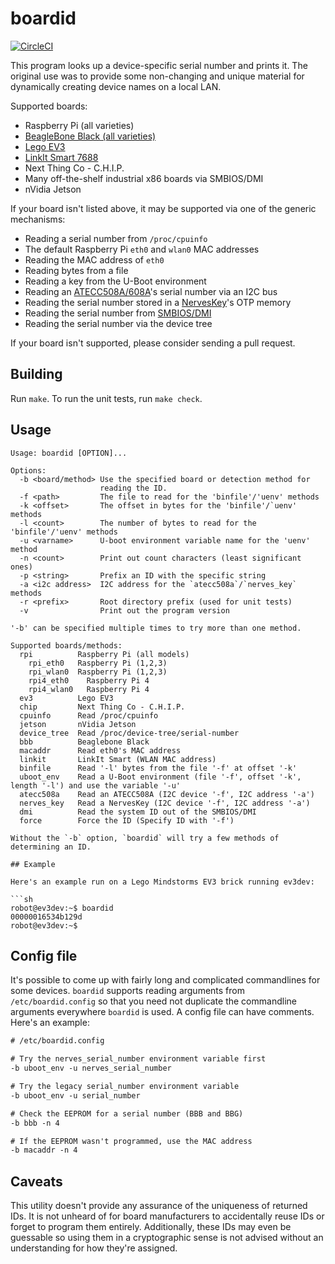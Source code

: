 # boardid

[![CircleCI](https://circleci.com/gh/nerves-project/boardid.svg?style=svg)](https://circleci.com/gh/nerves-project/boardid)

This program looks up a device-specific serial number and prints it. The
original use was to provide some non-changing and unique material for
dynamically creating device names on a local LAN.

Supported boards:

* Raspberry Pi (all varieties)
* [BeagleBone Black (all varieties)](http://beagleboard.org/)
* [Lego EV3](https://www.ev3dev.org/)
* [LinkIt Smart 7688](https://www.seeedstudio.com/LinkIt-Smart-7688-p-2573.html)
* Next Thing Co - C.H.I.P.
* Many off-the-shelf industrial x86 boards via SMBIOS/DMI
* nVidia Jetson

If your board isn't listed above, it may be supported via one of the generic
mechanisms:

* Reading a serial number from `/proc/cpuinfo`
* The default Raspberry Pi `eth0` and `wlan0` MAC addresses
* Reading the MAC address of `eth0`
* Reading bytes from a file
* Reading a key from the U-Boot environment
* Reading an [ATECC508A/608A](https://www.microchip.com/wwwproducts/en/ATECC508A)'s serial number via an I2C bus
* Reading the serial number stored in a [NervesKey](https://github.com/nerves-hub/nerves_key/)'s OTP memory
* Reading the serial number from [SMBIOS/DMI](https://www.dmtf.org/standards/smbios)
* Reading the serial number via the device tree

If your board isn't supported, please consider sending a pull request.

## Building

Run `make`. To run the unit tests, run `make check`.

## Usage

```text
Usage: boardid [OPTION]...

Options:
  -b <board/method> Use the specified board or detection method for
                    reading the ID.
  -f <path>         The file to read for the 'binfile'/'uenv' methods
  -k <offset>       The offset in bytes for the 'binfile'/`uenv' methods
  -l <count>        The number of bytes to read for the 'binfile'/'uenv' methods
  -u <varname>      U-boot environment variable name for the 'uenv' method
  -n <count>        Print out count characters (least significant ones)
  -p <string>       Prefix an ID with the specific string
  -a <i2c address>  I2C address for the `atecc508a`/`nerves_key` methods
  -r <prefix>       Root directory prefix (used for unit tests)
  -v                Print out the program version

'-b' can be specified multiple times to try more than one method.

Supported boards/methods:
  rpi          Raspberry Pi (all models)
    rpi_eth0   Raspberry Pi (1,2,3)
    rpi_wlan0  Raspberry Pi (1,2,3)
    rpi4_eth0    Raspberry Pi 4
    rpi4_wlan0   Raspberry Pi 4
  ev3          Lego EV3
  chip         Next Thing Co - C.H.I.P.
  cpuinfo      Read /proc/cpuinfo
  jetson       nVidia Jetson
  device_tree  Read /proc/device-tree/serial-number
  bbb          Beaglebone Black
  macaddr      Read eth0's MAC address
  linkit       LinkIt Smart (WLAN MAC address)
  binfile      Read '-l' bytes from the file '-f' at offset '-k'
  uboot_env    Read a U-Boot environment (file '-f', offset '-k', length '-l') and use the variable '-u'
  atecc508a    Read an ATECC508A (I2C device '-f', I2C address '-a')
  nerves_key   Read a NervesKey (I2C device '-f', I2C address '-a')
  dmi          Read the system ID out of the SMBIOS/DMI
  force        Force the ID (Specify ID with '-f')

Without the `-b` option, `boardid` will try a few methods of determining an ID.

## Example

Here's an example run on a Lego Mindstorms EV3 brick running ev3dev:

```sh
robot@ev3dev:~$ boardid
00000016534b129d
robot@ev3dev:~$
```

## Config file

It's possible to come up with fairly long and complicated commandlines for some
devices. `boardid` supports reading arguments from `/etc/boardid.config` so that
you need not duplicate the commandline arguments everywhere `boardid` is used.
A config file can have comments. Here's an example:

```txt
# /etc/boardid.config

# Try the nerves_serial_number environment variable first
-b uboot_env -u nerves_serial_number

# Try the legacy serial_number environment variable
-b uboot_env -u serial_number

# Check the EEPROM for a serial number (BBB and BBG)
-b bbb -n 4

# If the EEPROM wasn't programmed, use the MAC address
-b macaddr -n 4
```

## Caveats

This utility doesn't provide any assurance of the uniqueness of returned IDs. It
is not unheard of for board manufacturers to accidentally reuse IDs or forget to
program them entirely. Additionally, these IDs may even be guessable so using
them in a cryptographic sense is not advised without an understanding for how
they're assigned.
